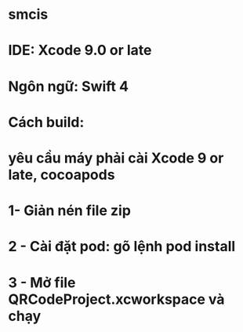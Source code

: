 # smcis
# IDE: Xcode 9.0 or late
# Ngôn ngữ: Swift 4 
# Cách build:
# yêu cầu máy phải cài Xcode 9 or late, cocoapods
# 1- Giản nén file zip
# 2 - Cài đặt pod: gõ lệnh pod install
# 3 - Mở file QRCodeProject.xcworkspace và chạy
